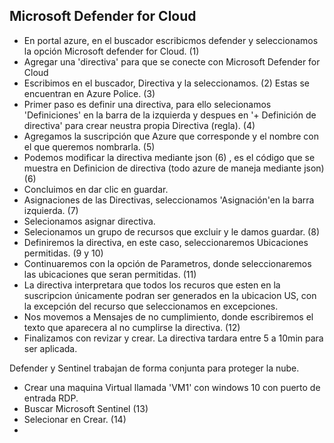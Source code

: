 ## Microsoft Defender for Cloud 

- En portal azure, en el buscador escribicmos defender y seleccionamos la opción Microsoft defender for Cloud. (1)
- Agregar una 'directiva' para que se conecte con Microsoft Defender for Cloud
- Escribimos en el buscador, Directiva y la seleccionamos. (2) Estas se encuentran en Azure Police. (3)
- Primer paso es definir una directiva, para ello selecionamos 'Definiciones' en la barra de la izquierda y despues en '+ Definición de directiva' para crear neustra propia Directiva (regla). (4)
- Agregamos la suscripción que Azure que corresponde y el nombre con el que queremos nombrarla. (5)
- Podemos modificar la directiva mediante json (6) , es el código que se muestra en Definicion de directiva (todo azure de maneja mediante json) (6)
- Concluimos en dar clic en guardar.
- Asignaciones de las Directivas, seleccionamos 'Asignación'en la barra izquierda. (7)
- Selecionamos asignar directiva.
- Selecionamos un grupo de recursos que excluir y le damos guardar. (8)
- Definiremos la directiva, en este caso, seleccionaremos Ubicaciones permitidas. (9 y 10)
- Continuaremos con la opción de Parametros, donde seleccionaremos las ubicaciones que seran permitidas. (11)
- La directiva interpretara que todos los recuros que esten en la suscripcion únicamente podran ser generados en la ubicacion US, con la excepción del recurso que seleccionamos en excepciones.
- Nos movemos a Mensajes de no cumplimiento, donde escribiremos el texto que aparecera al no cumplirse la directiva. (12)
- Finalizamos con revizar y crear. La directiva tardara entre 5 a 10min para ser aplicada.

Defender y Sentinel trabajan de forma conjunta para proteger la nube.

- Crear una maquina Virtual llamada 'VM1' con windows 10 con puerto de entrada RDP.
- Buscar Microsoft Sentinel (13) 
- Selecionar en Crear. (14)
- 
